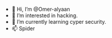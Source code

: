 - 👋 Hi, I’m @Omer-alyaan
- 👀 I’m interested in hacking.
- 🌱 I’m currently learning cyper security.
- 📫  Spider

<!---
Omer-alyaan/Omer-alyaan is a ✨ special ✨ repository because its `README.md` (this file) appears on your GitHub profile.
You can click the Preview link to take a look at your changes.
--->
